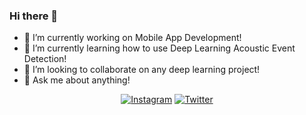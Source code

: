 ### Hi there 👋

- 🔭 I’m currently working on Mobile App Development!
- 🌱 I’m currently learning how to use Deep Learning Acoustic Event Detection!
- 👯 I’m looking to collaborate on any deep learning project!
- 💬 Ask me about anything!

<p align="center">
  <a href="https://www.instagram.com/pavlosnic/"><img src="https://img.shields.io/badge/Instagram--_.svg?style=social&logo=instagram" alt="Instagram"></a>
  <a href="https://twitter.com/pavlosnicolaou"><img src="https://img.shields.io/badge/Twitter--_.svg?style=social&logo=twitter" alt="Twitter"></a>
</p>
